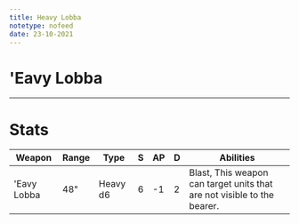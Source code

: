 ```yaml
---
title: Heavy Lobba
notetype: nofeed
date: 23-10-2021
---
```


# 'Eavy Lobba

---

# Stats

| Weapon      | Range | Type     | S   | AP  | D   | Abilities                                                               |
| ----------- | ----- | -------- | --- | --- | --- | ----------------------------------------------------------------------- |
| 'Eavy Lobba | 48"   | Heavy d6 | 6   | -1  | 2   | Blast, This weapon can target units that are not visible to the bearer. | 